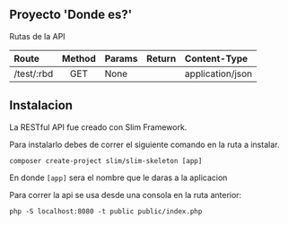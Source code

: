 ## Proyecto 'Donde es?'

Rutas de la API

| Route                                     | Method  |  Params  |  Return                   | Content-Type     |
|:------------------------------------------|:-------:|:---------|:--------------------------|:-----------------|
| /test/:rbd                                |  GET    | None     |                           | application/json |

## Instalacion
La RESTful API fue creado con Slim Framework.

Para instalarlo debes de correr el siguiente comando en la ruta a instalar.

    composer create-project slim/slim-skeleton [app]

En donde `[app]` sera el nombre que le daras a la aplicacion

Para correr la api se usa desde una consola en la ruta anterior:

	php -S localhost:8080 -t public public/index.php
